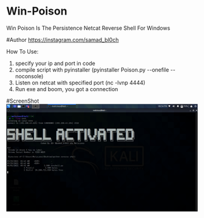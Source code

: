 # Win-Poison
Win Poison Is The Persistence Netcat Reverse Shell For Windows

#Author https://instagram.com/samad_bl0ch

How To Use:

1) specify your ip and port in code
2) compile script with pyinstaller (pyinstaller Poison.py --onefile --noconsole)
3) Listen on netcat with specified port (nc -lvnp 4444)
4) Run exe and boom, you got a connection

#ScreenShot
![](https://raw.githubusercontent.com/samadbloch/Win-Poison/main/img.png)

